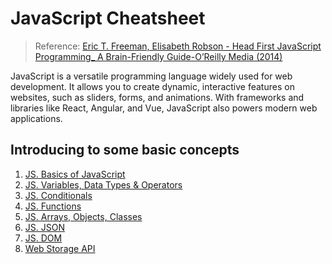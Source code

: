 # JavaScript Cheatsheet

> Reference: [Eric T. Freeman, Elisabeth Robson - Head First JavaScript Programming_ A Brain-Friendly Guide-O’Reilly Media (2014)](https://aaronyeo.org/books_/JavaScript/Eric%20T.%20Freeman,%20Elisabeth%20Robson%20-%20Head%20First%20JavaScript%20Programming_%20A%20Brain-Friendly%20Guide-O%E2%80%99Reilly%20Media%20(2014).pdf)

JavaScript is a versatile programming language widely used for web development. It allows you to create dynamic, interactive features on websites, such as sliders, forms, and animations. With frameworks and libraries like React, Angular, and Vue, JavaScript also powers modern web applications.

## Introducing to some basic concepts 

1. [JS. Basics of JavaScript](https://github.com/Rajendran2201/javascript-cheatsheet/blob/main/JS.%20Basics%20of%20JavaScript.md)
2. [JS. Variables,  Data Types & Operators](https://github.com/Rajendran2201/javascript-cheatsheet/blob/main/JS.%20Variables%2C%20%20Data%20Types%20%26%20Operators.md)
3. [JS. Conditionals](https://github.com/Rajendran2201/javascript-cheatsheet/blob/main/JS.%20Conditionals.md)
4. [JS. Functions](https://github.com/Rajendran2201/javascript-cheatsheet/blob/main/JS.%20Functions.md)
5. [JS. Arrays, Objects, Classes](https://github.com/Rajendran2201/javascript-cheatsheet/blob/main/JS.%20Arrays%2C%20Objects%2C%20Classes.md)
6. [JS. JSON](https://github.com/Rajendran2201/javascript-cheatsheet/blob/main/JS.%20JSON.md)
7. [JS. DOM](https://github.com/Rajendran2201/javascript-cheatsheet/blob/main/JS.%20DOM.md)
8. [Web Storage API ](https://github.com/Rajendran2201/javascript-cheatsheet/blob/main/Web%20Storage%20API.md)
